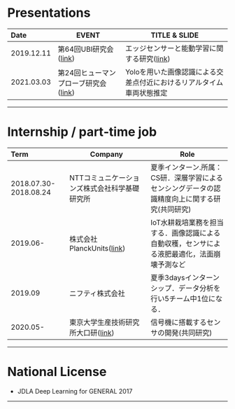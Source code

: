 # Presentations

<!-- 形式はhttps://github.com/yoheikikuta/resume/blob/master/presentations.md を真似させてもらいました-->

| Date | EVENT | TITLE & SLIDE |
| :--- | --- | --- |
|2019.12.11|第64回UBI研究会([link](http://sigubi.ipsj.or.jp/))|エッジセンサーと能動学習に関する研究([link](https://ipsj.ixsq.nii.ac.jp/ej/index.php?active_action=repository_view_main_item_detail&page_id=13&block_id=8&item_id=200941&item_no=1))|
| 2021.03.03 | 第24回ヒューマンプローブ研究会 ([link](https://human-probe.info/)) | Yoloを用いた画像認識による交差点付近におけるリアルタイム車両状態推定 |
---

# Internship / part‐time job


| Term | Company | Role |
| :--- | --- | --- |
| 2018.07.30-2018.08.24 | NTTコミュニケーションズ株式会社科学基礎研究所 |夏季インターン.所属：CS研．深層学習によるセンシングデータの認識精度向上に関する研究(共同研究)|
|2019.06-|株式会社PlanckUnits([link](https://planckunits.io/))|IoT水耕栽培業務を担当する．画像認識による自動収穫，センサによる液肥最適化，法面崩壊予測など|
|2019.09|ニフティ株式会社|夏季3daysインターンシップ．データ分析を行い5チーム中1位になる．|
|2020.05-|東京大学生産技術研究所大口研([link](http://www.transport.iis.u-tokyo.ac.jp/))|信号機に搭載するセンサの開発(共同研究)|
---

# National License

*  JDLA Deep Learning for GENERAL 2017

---
